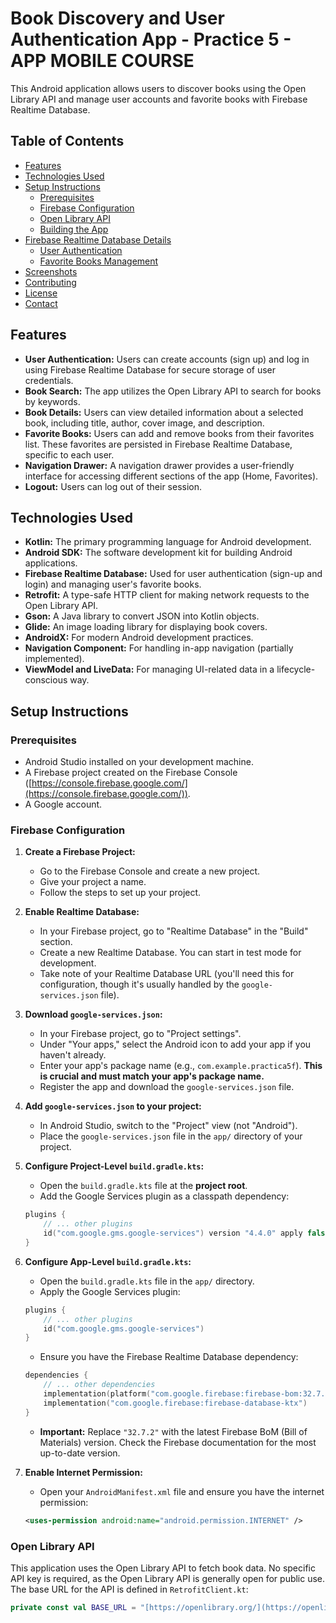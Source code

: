 # Book Discovery and User Authentication App - Practice 5 - APP MOBILE COURSE

This Android application allows users to discover books using the Open Library API and manage user accounts and favorite books with Firebase Realtime Database.

## Table of Contents

* [Features](#features)
* [Technologies Used](#technologies-used)
* [Setup Instructions](#setup-instructions)
    * [Prerequisites](#prerequisites)
    * [Firebase Configuration](#firebase-configuration)
    * [Open Library API](#open-library-api)
    * [Building the App](#building-the-app)
* [Firebase Realtime Database Details](#firebase-realtime-database-details)
    * [User Authentication](#user-authentication)
    * [Favorite Books Management](#favorite-books-management)
* [Screenshots](#screenshots)
* [Contributing](#contributing)
* [License](#license)
* [Contact](#contact)

## Features

* **User Authentication:** Users can create accounts (sign up) and log in using Firebase Realtime Database for secure storage of user credentials.
* **Book Search:** The app utilizes the Open Library API to search for books by keywords.
* **Book Details:** Users can view detailed information about a selected book, including title, author, cover image, and description.
* **Favorite Books:** Users can add and remove books from their favorites list.  These favorites are persisted in Firebase Realtime Database, specific to each user.
* **Navigation Drawer:** A navigation drawer provides a user-friendly interface for accessing different sections of the app (Home, Favorites).
* **Logout:** Users can log out of their session.

## Technologies Used

* **Kotlin:** The primary programming language for Android development.
* **Android SDK:** The software development kit for building Android applications.
* **Firebase Realtime Database:** Used for user authentication (sign-up and login) and managing user's favorite books.
* **Retrofit:** A type-safe HTTP client for making network requests to the Open Library API.
* **Gson:** A Java library to convert JSON into Kotlin objects.
* **Glide:** An image loading library for displaying book covers.
* **AndroidX:** For modern Android development practices.
* **Navigation Component:** For handling in-app navigation (partially implemented).
* **ViewModel and LiveData:** For managing UI-related data in a lifecycle-conscious way.

## Setup Instructions

### Prerequisites

* Android Studio installed on your development machine.
* A Firebase project created on the Firebase Console ([https://console.firebase.google.com/](https://console.firebase.google.com/)).
* A Google account.

### Firebase Configuration

1.  **Create a Firebase Project:**
    * Go to the Firebase Console and create a new project.
    * Give your project a name.
    * Follow the steps to set up your project.

2.  **Enable Realtime Database:**
    * In your Firebase project, go to "Realtime Database" in the "Build" section.
    * Create a new Realtime Database. You can start in test mode for development.
    * Take note of your Realtime Database URL (you'll need this for configuration, though it's usually handled by the `google-services.json` file).

3.  **Download `google-services.json`:**
    * In your Firebase project, go to "Project settings".
    * Under "Your apps," select the Android icon to add your app if you haven't already.
    * Enter your app's package name (e.g., `com.example.practica5f`). **This is crucial and must match your app's package name.**
    * Register the app and download the `google-services.json` file.

4.  **Add `google-services.json` to your project:**
    * In Android Studio, switch to the "Project" view (not "Android").
    * Place the `google-services.json` file in the `app/` directory of your project.

5.  **Configure Project-Level `build.gradle.kts`:**
    * Open the `build.gradle.kts` file at the **project root**.
    * Add the Google Services plugin as a classpath dependency:

    ```kotlin
    plugins {
        // ... other plugins
        id("com.google.gms.google-services") version "4.4.0" apply false // Check for the latest version
    }
    ```

6.  **Configure App-Level `build.gradle.kts`:**
    * Open the `build.gradle.kts` file in the `app/` directory.
    * Apply the Google Services plugin:

    ```kotlin
    plugins {
        // ... other plugins
        id("com.google.gms.google-services")
    }
    ```
    * Ensure you have the Firebase Realtime Database dependency:

    ```kotlin
    dependencies {
        // ... other dependencies
        implementation(platform("com.google.firebase:firebase-bom:32.7.2")) // Or latest version
        implementation("com.google.firebase:firebase-database-ktx")
    }
    ```
    * **Important:** Replace `"32.7.2"` with the latest Firebase BoM (Bill of Materials) version. Check the Firebase documentation for the most up-to-date version.

7.  **Enable Internet Permission:**
    * Open your `AndroidManifest.xml` file and ensure you have the internet permission:

    ```xml
    <uses-permission android:name="android.permission.INTERNET" />
    ```

### Open Library API

This application uses the Open Library API to fetch book data. No specific API key is required, as the Open Library API is generally open for public use. The base URL for the API is defined in `RetrofitClient.kt`:

```kotlin
private const val BASE_URL = "[https://openlibrary.org/](https://openlibrary.org/)"
